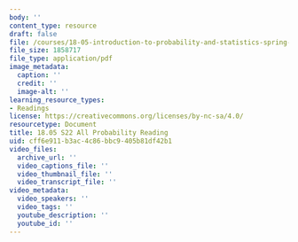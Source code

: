 ```yaml
---
body: ''
content_type: resource
draft: false
file: /courses/18-05-introduction-to-probability-and-statistics-spring-2022/mit18_05_s22_probability.pdf
file_size: 1858717
file_type: application/pdf
image_metadata:
  caption: ''
  credit: ''
  image-alt: ''
learning_resource_types:
- Readings
license: https://creativecommons.org/licenses/by-nc-sa/4.0/
resourcetype: Document
title: 18.05 S22 All Probability Reading
uid: cff6e911-b3ac-4c86-bbc9-405b81df42b1
video_files:
  archive_url: ''
  video_captions_file: ''
  video_thumbnail_file: ''
  video_transcript_file: ''
video_metadata:
  video_speakers: ''
  video_tags: ''
  youtube_description: ''
  youtube_id: ''
---
```

